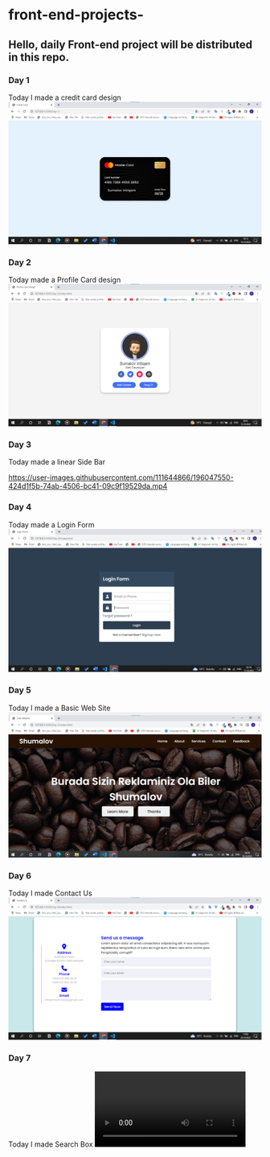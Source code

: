 # front-end-projects-
## Hello, daily Front-end project will be distributed in this repo.
 
 ### Day 1
 Today I made a credit card design 
 ![image](/Day-1/picture/Screenshot%202022-10-14%20161517.png)
 ### Day 2
 Today made a Profile Card design
 ![image](/Day-2/picture/Screenshot%202022-10-15%20204111.png)

  ### Day 3
Today made a linear Side Bar

https://user-images.githubusercontent.com/111644866/196047550-424d1f5b-74ab-4506-bc41-09c9f19529da.mp4

### Day 4
Today made a Login Form 
![image](/Day-4/picture/Screenshot%202022-10-17%20231923.png)

### Day 5
Today I made a Basic Web Site
![image](/Day-5/picture/Screenshot%202022-10-18%20192957.png)
### Day 6
Today I made Contact Us 
![image](/Day-6/picture/Screenshot%202022-10-20%20170959.png)
### Day 7
Today I made Search Box 
![vidio](/Day-7/picture/Search%20Box%20-%20Google%20Chrome%202022-10-20%2019-20-18.mp4)

